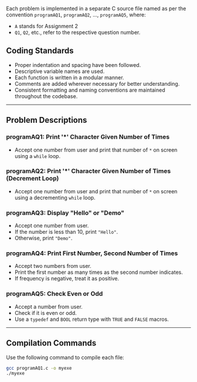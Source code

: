 

Each problem is implemented in a separate C source file named as per the convention `programAQ1`, `programAQ2`, ..., `programAQ5`, where:
- `A` stands for Assignment 2
- `Q1`, `Q2`, etc., refer to the respective question number.

## Coding Standards
- Proper indentation and spacing have been followed.
- Descriptive variable names are used.
- Each function is written in a modular manner.
- Comments are added wherever necessary for better understanding.
- Consistent formatting and naming conventions are maintained throughout the codebase.

---

## Problem Descriptions

### programAQ1: Print '*' Character Given Number of Times
- Accept one number from user and print that number of `*` on screen using a `while` loop.

### programAQ2: Print '*' Character Given Number of Times (Decrement Loop)
- Accept one number from user and print that number of `*` on screen using a decrementing `while` loop.

### programAQ3: Display "Hello" or "Demo"
- Accept one number from user.
- If the number is less than 10, print `"Hello"`.
- Otherwise, print `"Demo"`.

### programAQ4: Print First Number, Second Number of Times
- Accept two numbers from user.
- Print the first number as many times as the second number indicates.
- If frequency is negative, treat it as positive.

### programAQ5: Check Even or Odd
- Accept a number from user.
- Check if it is even or odd.
- Use a `typedef` and `BOOL` return type with `TRUE` and `FALSE` macros.

---

## Compilation Commands

Use the following command to compile each file:

```bash
gcc programAQ1.c -o myexe
./myexe
